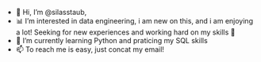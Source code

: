 - 👋 Hi, I’m @silasstaub,
- 📊 I’m interested in data engineering, i am new on this, and i am enjoying a lot! Seeking for new experiences and working hard on my skills 💪
- 🌱 I’m currently learning Python and praticing my SQL skills
- 📫 To reach me is easy, just concat my email!

<!---
silasstaub/silasstaub is a ✨ special ✨ repository because its `README.md` (this file) appears on your GitHub profile.
You can click the Preview link to take a look at your changes.
--->
